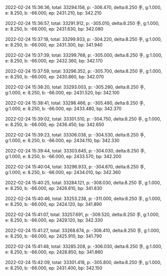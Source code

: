 2022-02-24 15:36:36, total: 33294.158, p: -306.470, delta:8.250 手, g:1.000, e: 8.250, b: -66.000, ep: 2431.210, bp: 342.210

2022-02-24 15:36:57, total: 33291.912, p: -305.010, delta:8.250 手, g:1.000, e: 8.250, b: -66.000, ep: 2431.630, bp: 342.080

2022-02-24 15:37:18, total: 33299.933, p: -304.220, delta:8.250 手, g:1.000, e: 8.250, b: -66.000, ep: 2431.300, bp: 341.940

2022-02-24 15:37:39, total: 33299.768, p: -305.000, delta:8.250 手, g:1.000, e: 8.250, b: -66.000, ep: 2432.360, bp: 342.170

2022-02-24 15:37:59, total: 33296.352, p: -305.700, delta:8.250 手, g:1.000, e: 8.250, b: -66.000, ep: 2430.860, bp: 342.070

2022-02-24 15:38:20, total: 33293.003, p: -305.280, delta:8.250 手, g:1.000, e: 8.250, b: -66.000, ep: 2431.520, bp: 342.100

2022-02-24 15:38:41, total: 33298.466, p: -305.480, delta:8.250 手, g:1.000, e: 8.250, b: -66.000, ep: 2433.480, bp: 342.370

2022-02-24 15:39:02, total: 33301.510, p: -304.750, delta:8.250 手, g:1.000, e: 8.250, b: -66.000, ep: 2436.450, bp: 342.650

2022-02-24 15:39:23, total: 33306.038, p: -304.530, delta:8.250 手, g:1.000, e: 8.250, b: -66.000, ep: 2434.110, bp: 342.330

2022-02-24 15:39:44, total: 33303.645, p: -304.030, delta:8.250 手, g:1.000, e: 8.250, b: -66.000, ep: 2433.570, bp: 342.200

2022-02-24 15:40:04, total: 33296.933, p: -304.870, delta:8.250 手, g:1.000, e: 8.250, b: -66.000, ep: 2434.010, bp: 342.360

2022-02-24 15:40:25, total: 33284.121, p: -308.030, delta:8.250 手, g:1.000, e: 8.250, b: -66.000, ep: 2426.610, bp: 341.830

2022-02-24 15:40:46, total: 33253.238, p: -311.000, delta:8.250 手, g:1.000, e: 8.250, b: -66.000, ep: 2424.120, bp: 341.890

2022-02-24 15:41:07, total: 33257.691, p: -309.520, delta:8.250 手, g:1.000, e: 8.250, b: -66.000, ep: 2429.120, bp: 342.330

2022-02-24 15:41:27, total: 33268.674, p: -308.410, delta:8.250 手, g:1.000, e: 8.250, b: -66.000, ep: 2425.910, bp: 341.790

2022-02-24 15:41:48, total: 33285.208, p: -306.030, delta:8.250 手, g:1.000, e: 8.250, b: -66.000, ep: 2428.850, bp: 341.860

2022-02-24 15:42:09, total: 33301.418, p: -305.800, delta:8.250 手, g:1.000, e: 8.250, b: -66.000, ep: 2431.400, bp: 342.150